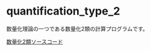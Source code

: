 # quantification_type_2
数量化理論の一つである数量化2類の計算プログラムです。

[数量化2類ソースコード](https://github.com/koki-takada-1/quantification_type_2/blob/main/quantification_type_2.ipynb)
